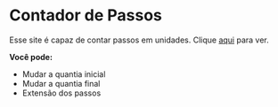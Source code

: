 # Contador de Passos

Esse site é capaz de contar passos em unidades. Clique [aqui](https://edozz42.github.io/Contador-de-Passos/) para ver.

**Você pode:** 
* Mudar a quantia inicial 
* Mudar a quantia final 
* Extensão dos passos 
